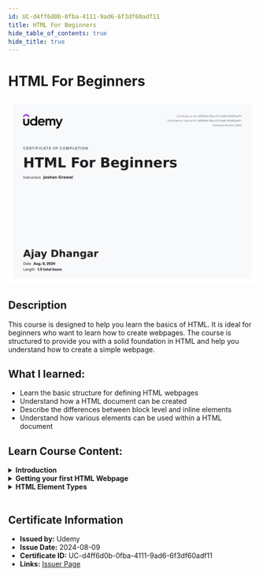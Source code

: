 ```yaml
---
id: UC-d4ff6d0b-0fba-4111-9ad6-6f3df60adf11
title: HTML For Beginners
hide_table_of_contents: true
hide_title: true
---
```


<h1 className="text-center mb-4">
HTML For Beginners
</h1>

<div className="p-4 bg-gray-100 rounded-lg dark:bg-gray-800 border-2 border-gray-200 dark:border-gray-700 mb-4">
  <img src="/certificates/UC-d4ff6d0b-0fba-4111-9ad6-6f3df60adf11.jpg" alt="HTML For Beginners Certificate" className="rounded" />
</div>

## Description

This course is designed to help you learn the basics of HTML. It is ideal for beginners who want to learn how to create webpages. The course is structured to provide you with a solid foundation in HTML and help you understand how to create a simple webpage.

## What I learned:

- Learn the basic structure for defining HTML webpages
- Understand how a HTML document can be created
- Describe the differences between block level and inline elements
- Understand how various elements can be used within a HTML document

## Learn Course Content:

<details>
<summary><b>Introduction</b></summary>
- Introduction to HTML
- Additional Information on HTML Tags
</details>

<details>
<summary><b>Getting your first HTML Webpage</b></summary>
- Setup
- Creating your first HTML Webpage
- Instructions to launch HTML Document manually
</details>

<details>
<summary><b>HTML Element Types</b></summary>
- HTML Element Types
- Element Types Quiz
</details>

<br />

## Certificate Information

- **Issued by:** Udemy
- **Issue Date:** 2024-08-09
- **Certificate ID:** UC-d4ff6d0b-0fba-4111-9ad6-6f3df60adf11
- **Links:** [Issuer Page](https://www.udemy.com/certificate/UC-d4ff6d0b-0fba-4111-9ad6-6f3df60adf11/)

<!-- <Link to="https://udemy-certificate.s3.amazonaws.com/pdf/UC-d4ff6d0b-0fba-4111-9ad6-6f3df60adf11.pdf" className="animate-fadeIn lg:w-28">
    <MagicButton title="View Certificate" icon={<FaLocationArrow />} position="right"/>
</Link> -->